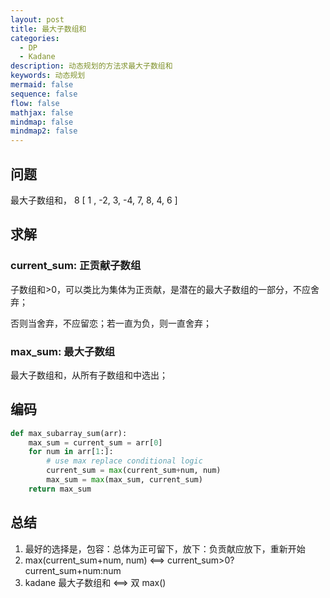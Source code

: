 ```yaml
---
layout: post
title: 最大子数组和
categories:
  - DP
  - Kadane
description: 动态规划的方法求最大子数组和
keywords: 动态规划
mermaid: false
sequence: false
flow: false
mathjax: false
mindmap: false
mindmap2: false
---
```

## 问题

最大子数组和，
8
 \[ 1 , -2, 3, -4, 7, 8, 4, 6  \]

## 求解

### current_sum: 正贡献子数组

子数组和>0，可以类比为集体为正贡献，是潜在的最大子数组的一部分，不应舍弃；

否则当舍弃，不应留恋；若一直为负，则一直舍弃；

### max_sum: 最大子数组

最大子数组和，从所有子数组和中选出；

## 编码

```python
def max_subarray_sum(arr):
	max_sum = current_sum = arr[0]
	for num in arr[1:]:
		# use max replace conditional logic
		current_sum = max(current_sum+num, num)
		max_sum = max(max_sum, current_sum)
	return max_sum
```

## 总结

1. 最好的选择是，包容：总体为正可留下，放下：负贡献应放下，重新开始
2. max(current_sum+num, num)  <==> current_sum>0?current_sum+num:num
3. kadane 最大子数组和 <==>  双 max()